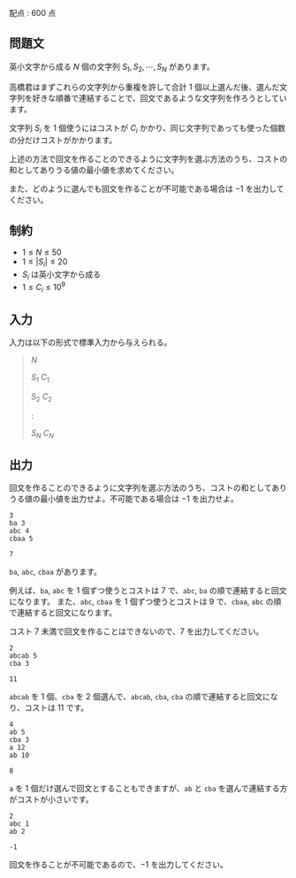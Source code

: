 配点 : $600$ 点

## 問題文

英小文字から成る $N$ 個の文字列 $S_1, S_2, \cdots, S_N$ があります。

高橋君はまずこれらの文字列から重複を許して合計 $1$ 個以上選んだ後、選んだ文字列を好きな順番で連結することで、回文であるような文字列を作ろうとしています。

文字列 $S_i$ を $1$ 個使うにはコストが $C_i$ かかり、同じ文字列であっても使った個数の分だけコストがかかります。

上述の方法で回文を作ることのできるように文字列を選ぶ方法のうち、コストの和としてありうる値の最小値を求めてください。

また、どのように選んでも回文を作ることが不可能である場合は $-1$ を出力してください。

## 制約

- $1 \leq N \leq 50$
- $1 \leq |S_i| \leq 20$
- $S_i$ は英小文字から成る
- $1 \leq C_i \leq 10^9$

## 入力

入力は以下の形式で標準入力から与えられる。

> $N$
> 
> $S_1$ $C_1$
> 
> $S_2$ $C_2$
> 
> $:$
> 
> $S_N$ $C_N$

## 出力

回文を作ることのできるように文字列を選ぶ方法のうち、コストの和としてありうる値の最小値を出力せよ。不可能である場合は $-1$ を出力せよ。

```input1
3
ba 3
abc 4
cbaa 5
```

```output1
7
```

`ba`, `abc`, `cbaa` があります。

例えば、`ba`, `abc` を $1$ 個ずつ使うとコストは $7$ で、`abc`, `ba` の順で連結すると回文になります。
また、`abc`, `cbaa` を $1$ 個ずつ使うとコストは $9$ で、`cbaa`, `abc` の順で連結すると回文になります。

コスト $7$ 未満で回文を作ることはできないので、$7$ を出力してください。

```input2
2
abcab 5
cba 3
```

```output2
11
```

`abcab` を $1$ 個、`cba` を $2$ 個選んで、`abcab`, `cba`, `cba` の順で連結すると回文になり、コストは $11$ です。

```input3
4
ab 5
cba 3
a 12
ab 10
```

```output3
8
```

`a` を $1$ 個だけ選んで回文とすることもできますが、`ab` と `cba` を選んで連結する方がコストが小さいです。

```input4
2
abc 1
ab 2
```

```output4
-1
```

回文を作ることが不可能であるので、$-1$ を出力してください。